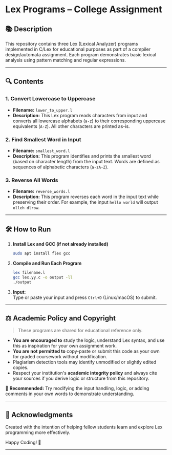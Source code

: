 

# Lex Programs – College Assignment

## 📚 Description

This repository contains three Lex (Lexical Analyzer) programs implemented in C/Lex for educational purposes as part of a compiler design/automata assignment. Each program demonstrates basic lexical analysis using pattern matching and regular expressions.

---

## 🔍 Contents

### 1. **Convert Lowercase to Uppercase**
- **Filename:** `lower_to_upper.l`
- **Description:** This Lex program reads characters from input and converts all lowercase alphabets (`a-z`) to their corresponding uppercase equivalents (`A-Z`). All other characters are printed as-is.

### 2. **Find Smallest Word in Input**
- **Filename:** `smallest_word.l`
- **Description:** This program identifies and prints the smallest word (based on character length) from the input text. Words are defined as sequences of alphabetic characters (`a-zA-Z`).

### 3. **Reverse All Words**
- **Filename:** `reverse_words.l`
- **Description:** This program reverses each word in the input text while preserving their order. For example, the input `hello world` will output `olleh dlrow`.

---

## 🛠️ How to Run

1. **Install Lex and GCC (if not already installed)**  
   ```bash
   sudo apt install flex gcc
   ```

2. **Compile and Run Each Program**  
   ```bash
   lex filename.l
   gcc lex.yy.c -o output -ll
   ./output
   ```

3. **Input:**  
   Type or paste your input and press `Ctrl+D` (Linux/macOS) to submit.

---

## ⚖️ Academic Policy and Copyright

> These programs are shared for educational reference only.

- **You are encouraged to** study the logic, understand Lex syntax, and use this as inspiration for your own assignment work.
- **You are not permitted to** copy-paste or submit this code as your own for graded coursework without modification.
- Plagiarism detection tools may identify unmodified or slightly edited copies.
- Respect your institution's **academic integrity policy** and always cite your sources if you derive logic or structure from this repository.

📌 **Recommended:** Try modifying the input handling, logic, or adding comments in your own words to demonstrate understanding.

---

## 🙌 Acknowledgments

Created with the intention of helping fellow students learn and explore Lex programming more effectively.

Happy Coding! 🚀


---

